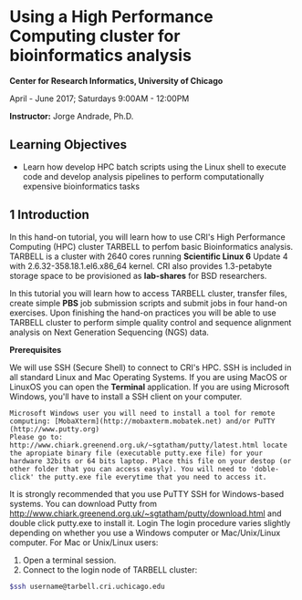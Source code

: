 
# Using a High Performance Computing cluster for bioinformatics analysis 

**Center for Research Informatics, University of Chicago**

April - June 2017; Saturdays 9:00AM - 12:00PM

**Instructor:** Jorge Andrade, Ph.D.


## Learning Objectives

- Learn how develop HPC batch scripts using the Linux shell to execute code and develop analysis pipelines to perform computationally expensive bioinformatics tasks

## 1 Introduction

In this hand-on tutorial, you will learn how to use CRI's High Performance Computing (HPC) cluster TARBELL to perfom basic Bioinformatics analysis. TARBELL is a cluster with 2640 cores running **Scientific Linux 6** Update 4 with 2.6.32-358.18.1.el6.x86_64 kernel.  CRI also provides 1.3-petabyte storage space to be provisioned as **lab-shares** for BSD researchers. 

In this tutorial you will learn how to access TARBELL cluster, transfer files, create simple **PBS** job submission scripts and submit jobs in four hand-on exercises. Upon finishing the hand-on practices you will be able to use TARBELL cluster to perform simple quality control and sequence alignment analysis on Next Generation Sequencing (NGS) data.

**Prerequisites**

We will use SSH (Secure Shell) to connect to CRI's HPC. SSH is included in all standard Linux and Mac Operating Systems. If you are using MacOS or LinuxOS you can open the **Terminal** application.  If you are using Microsoft Windows, you'll have to install a SSH client on your computer. 

```
Microsoft Windows user you will need to install a tool for remote computing: [MobaXterm](http://mobaxterm.mobatek.net) and/or PuTTY (http://www.putty.org)
Please go to: http://www.chiark.greenend.org.uk/~sgtatham/putty/latest.html locate the apropiate binary file (executable putty.exe file) for your hardware 32bits or 64 bits laptop. Place this file on your destop (or other folder that you can access easyly). You will need to 'doble-click' the putty.exe file everytime that you need to access it.
```


It is strongly recommended that you use PuTTY SSH for Windows-based systems. You can download Putty from http://www.chiark.greenend.org.uk/~sgtatham/putty/download.html and double click putty.exe to install it.
Login
The login procedure varies slightly depending on whether you use a Windows computer or Mac/Unix/Linux computer.
For Mac or Unix/Linux users:
1. Open a terminal session.
2. Connect to the login node of TARBELL cluster:

```bash
$ssh username@tarbell.cri.uchicago.edu
```


